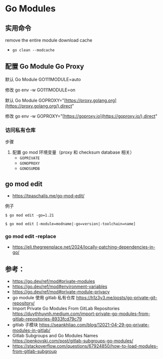 # Go Modules


## 实用命令
remove the entire module download cache
- `go clean --modcache`


## 配置 Go Module Go Proxy

默认 Go Module GO111MODULE=auto

修改 go env -w GO111MODULE=on

默认 Go Module GOPROXY="[https://proxy.golang.org](https://proxy.golang.org/),direct"

修改 go env -w GOPROXY="[https://goproxy.io](https://goproxy.io/),direct"

### 访问私有仓库

步骤

1. 配置 go mod 环境变量（proxy 和 checksum database 相关）
    - `GOPRIVATE`
    - `GONOPROXY`
    - `GONOSUMDB`


## go mod edit
- https://tpaschalis.me/go-mod-edit/

例子

```
$ go mod edit -go=1.21

$ go mod edit [-module=modname|-go=version|-toolchain=name]
```

### go mod edit -replace
- https://eli.thegreenplace.net/2024/locally-patching-dependencies-in-go/


## 参考：
- https://go.dev/ref/mod#private-modules
- https://go.dev/ref/mod#environment-variables
- https://go.dev/ref/mod#private-module-privacy
- go module 使用 gitlab 私有仓库 https://h1z3y3.me/posts/go-private-git-repository/
- Import Private Go Modules From GitLab Repositories https://duythhuynh.medium.com/import-private-go-modules-from-gitlab-repositories-8933fcd79c79
- gitlab 子模块 https://seankhliao.com/blog/12021-04-29-go-private-modules-in-gitlab/
- Gitlab Subgroups and Go Modules Names https://penkovski.com/post/gitlab-subgroups-go-modules/
- https://stackoverflow.com/questions/67924850/how-to-load-modules-from-gitlab-subgroup
